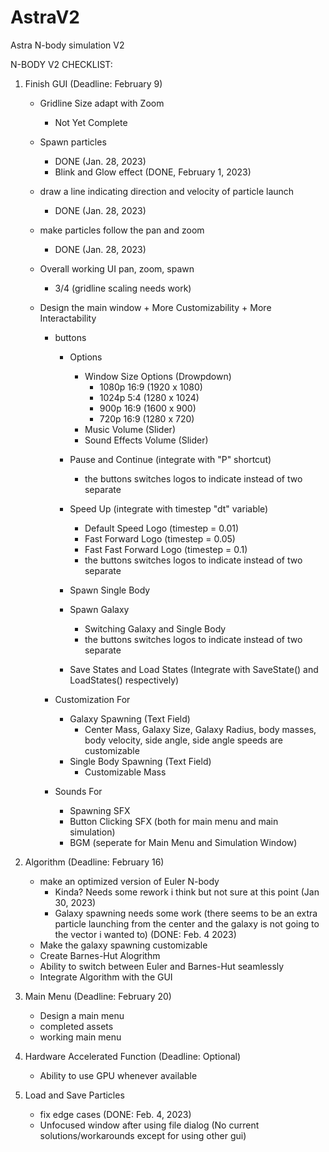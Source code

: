 # AstraV2
Astra N-body simulation V2

N-BODY V2 CHECKLIST:
1. Finish GUI (Deadline: February 9)
	- Gridline Size adapt with Zoom
		- Not Yet Complete
	- Spawn particles
		- DONE (Jan. 28, 2023)
		- Blink and Glow effect (DONE, February 1, 2023)
	- draw a line indicating direction and velocity of particle launch
		- DONE (Jan. 28, 2023)
	- make particles follow the pan and zoom
		- DONE (Jan. 28, 2023)
	- Overall working UI pan, zoom, spawn
		- 3/4 (gridline scaling needs work)

	- Design the main window + More Customizability + More Interactability
		- buttons
			- Options
				- Window Size Options (Drowpdown)
					- 1080p 16:9 (1920 x 1080)
					- 1024p 5:4 (1280 x 1024)
					- 900p 16:9 (1600 x 900)
					- 720p 16:9 (1280 x 720)
				- Music Volume (Slider)
				- Sound Effects Volume (Slider)

			- Pause and Continue (integrate with "P" shortcut)
				- the buttons switches logos to indicate instead of two separate

			- Speed Up (integrate with timestep "dt" variable)
				- Default Speed Logo (timestep = 0.01)
				- Fast Forward Logo (timestep = 0.05)
				- Fast Fast Forward Logo (timestep = 0.1)
				- the buttons switches logos to indicate instead of two separate

			- Spawn Single Body

			- Spawn Galaxy
				- Switching Galaxy and Single Body
				- the buttons switches logos to indicate instead of two separate

			- Save States and Load States (Integrate with SaveState() and LoadStates() respectively)

		- Customization For
			- Galaxy Spawning (Text Field)
				- Center Mass, Galaxy Size, Galaxy Radius, body masses, body velocity, side angle, side angle speeds are customizable
			- Single Body Spawning (Text Field)
				- Customizable Mass
		- Sounds For
			- Spawning SFX
			- Button Clicking SFX (both for main menu and main simulation)
			- BGM (seperate for Main Menu and Simulation Window)
			
2. Algorithm (Deadline: February 16)
	- make an optimized version of Euler N-body
		- Kinda? Needs some rework i think but not sure at this point (Jan 30, 2023)
		- Galaxy spawning needs some work (there seems to be an extra particle launching from the center and the galaxy is not going to the vector i wanted to) (DONE: Feb. 4 2023)
	- Make the galaxy spawning customizable
	- Create Barnes-Hut Alogrithm
	- Ability to switch between Euler and Barnes-Hut seamlessly
	- Integrate Algorithm with the GUI

3. Main Menu (Deadline: February 20)
	- Design a main menu
	- completed assets
	- working main menu

4. Hardware Accelerated Function (Deadline: Optional)
	- Ability to use GPU whenever available

5. Load and Save Particles
	- fix edge cases (DONE: Feb. 4, 2023)
	- Unfocused window after using file dialog (No current solutions/workarounds except for using other gui)
